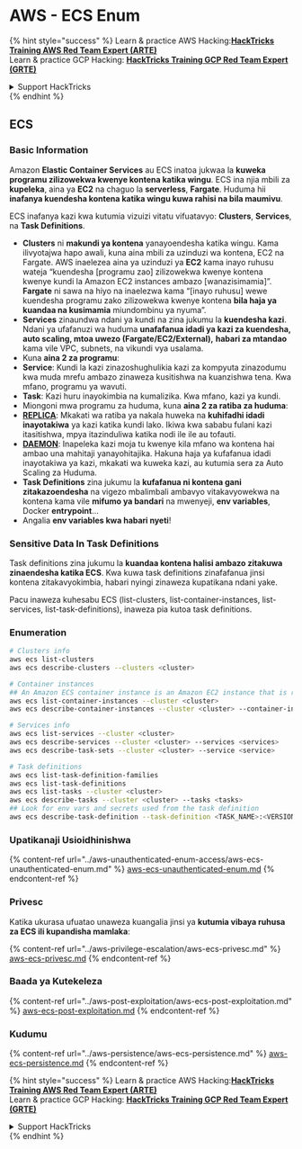 # AWS - ECS Enum

{% hint style="success" %}
Learn & practice AWS Hacking:<img src="../../../.gitbook/assets/image (1).png" alt="" data-size="line">[**HackTricks Training AWS Red Team Expert (ARTE)**](https://training.hacktricks.xyz/courses/arte)<img src="../../../.gitbook/assets/image (1).png" alt="" data-size="line">\
Learn & practice GCP Hacking: <img src="../../../.gitbook/assets/image (2).png" alt="" data-size="line">[**HackTricks Training GCP Red Team Expert (GRTE)**<img src="../../../.gitbook/assets/image (2).png" alt="" data-size="line">](https://training.hacktricks.xyz/courses/grte)

<details>

<summary>Support HackTricks</summary>

* Check the [**subscription plans**](https://github.com/sponsors/carlospolop)!
* **Join the** 💬 [**Discord group**](https://discord.gg/hRep4RUj7f) or the [**telegram group**](https://t.me/peass) or **follow** us on **Twitter** 🐦 [**@hacktricks\_live**](https://twitter.com/hacktricks\_live)**.**
* **Share hacking tricks by submitting PRs to the** [**HackTricks**](https://github.com/carlospolop/hacktricks) and [**HackTricks Cloud**](https://github.com/carlospolop/hacktricks-cloud) github repos.

</details>
{% endhint %}

## ECS

### Basic Information

Amazon **Elastic Container Services** au ECS inatoa jukwaa la **kuweka programu zilizowekwa kwenye kontena katika wingu**. ECS ina njia mbili za **kupeleka**, aina ya **EC2** na chaguo la **serverless**, **Fargate**. Huduma hii **inafanya kuendesha kontena katika wingu kuwa rahisi na bila maumivu**.

ECS inafanya kazi kwa kutumia vizuizi vitatu vifuatavyo: **Clusters**, **Services**, na **Task Definitions**.

* **Clusters** ni **makundi ya kontena** yanayoendesha katika wingu. Kama ilivyotajwa hapo awali, kuna aina mbili za uzinduzi wa kontena, EC2 na Fargate. AWS inaelezea aina ya uzinduzi ya **EC2** kama inayo ruhusu wateja “kuendesha \[programu zao] zilizowekwa kwenye kontena kwenye kundi la Amazon EC2 instances ambazo \[wanazisimamia]”. **Fargate** ni sawa na hiyo na inaelezwa kama “\[inayo ruhusu] wewe kuendesha programu zako zilizowekwa kwenye kontena **bila haja ya kuandaa na kusimamia** miundombinu ya nyuma”.
* **Services** zinaundwa ndani ya kundi na zina jukumu la **kuendesha kazi**. Ndani ya ufafanuzi wa huduma **unafafanua idadi ya kazi za kuendesha, auto scaling, mtoa uwezo (Fargate/EC2/External),** **habari za mtandao** kama vile VPC, subnets, na vikundi vya usalama.
* Kuna **aina 2 za programu**:
* **Service**: Kundi la kazi zinazoshughulikia kazi za kompyuta zinazodumu kwa muda mrefu ambazo zinaweza kusitishwa na kuanzishwa tena. Kwa mfano, programu ya wavuti.
* **Task**: Kazi huru inayokimbia na kumalizika. Kwa mfano, kazi ya kundi.
* Miongoni mwa programu za huduma, kuna **aina 2 za ratiba za huduma**:
* [**REPLICA**](https://docs.aws.amazon.com/AmazonECS/latest/developerguide/ecs\_services.html): Mkakati wa ratiba ya nakala huweka na **kuhifadhi idadi inayotakiwa** ya kazi katika kundi lako. Ikiwa kwa sababu fulani kazi itasitishwa, mpya itazinduliwa katika nodi ile ile au tofauti.
* [**DAEMON**](https://docs.aws.amazon.com/AmazonECS/latest/developerguide/ecs\_services.html): Inapeleka kazi moja tu kwenye kila mfano wa kontena hai ambao una mahitaji yanayohitajika. Hakuna haja ya kufafanua idadi inayotakiwa ya kazi, mkakati wa kuweka kazi, au kutumia sera za Auto Scaling za Huduma.
* **Task Definitions** zina jukumu la **kufafanua ni kontena gani zitakazoendesha** na vigezo mbalimbali ambavyo vitakavyowekwa na kontena kama vile **mifumo ya bandari** na mwenyeji, **env variables**, Docker **entrypoint**...
* Angalia **env variables kwa habari nyeti**!

### Sensitive Data In Task Definitions

Task definitions zina jukumu la **kuandaa kontena halisi ambazo zitakuwa zinaendesha katika ECS**. Kwa kuwa task definitions zinafafanua jinsi kontena zitakavyokimbia, habari nyingi zinaweza kupatikana ndani yake.

Pacu inaweza kuhesabu ECS (list-clusters, list-container-instances, list-services, list-task-definitions), inaweza pia kutoa task definitions.

### Enumeration
```bash
# Clusters info
aws ecs list-clusters
aws ecs describe-clusters --clusters <cluster>

# Container instances
## An Amazon ECS container instance is an Amazon EC2 instance that is running the Amazon ECS container agent and has been registered into an Amazon ECS cluster.
aws ecs list-container-instances --cluster <cluster>
aws ecs describe-container-instances --cluster <cluster> --container-instances <container_instance_arn>

# Services info
aws ecs list-services --cluster <cluster>
aws ecs describe-services --cluster <cluster> --services <services>
aws ecs describe-task-sets --cluster <cluster> --service <service>

# Task definitions
aws ecs list-task-definition-families
aws ecs list-task-definitions
aws ecs list-tasks --cluster <cluster>
aws ecs describe-tasks --cluster <cluster> --tasks <tasks>
## Look for env vars and secrets used from the task definition
aws ecs describe-task-definition --task-definition <TASK_NAME>:<VERSION>
```
### Upatikanaji Usioidhinishwa

{% content-ref url="../aws-unauthenticated-enum-access/aws-ecs-unauthenticated-enum.md" %}
[aws-ecs-unauthenticated-enum.md](../aws-unauthenticated-enum-access/aws-ecs-unauthenticated-enum.md)
{% endcontent-ref %}

### Privesc

Katika ukurasa ufuatao unaweza kuangalia jinsi ya **kutumia vibaya ruhusa za ECS ili kupandisha mamlaka**:

{% content-ref url="../aws-privilege-escalation/aws-ecs-privesc.md" %}
[aws-ecs-privesc.md](../aws-privilege-escalation/aws-ecs-privesc.md)
{% endcontent-ref %}

### Baada ya Kutekeleza

{% content-ref url="../aws-post-exploitation/aws-ecs-post-exploitation.md" %}
[aws-ecs-post-exploitation.md](../aws-post-exploitation/aws-ecs-post-exploitation.md)
{% endcontent-ref %}

### Kudumu

{% content-ref url="../aws-persistence/aws-ecs-persistence.md" %}
[aws-ecs-persistence.md](../aws-persistence/aws-ecs-persistence.md)
{% endcontent-ref %}

{% hint style="success" %}
Learn & practice AWS Hacking:<img src="../../../.gitbook/assets/image (1).png" alt="" data-size="line">[**HackTricks Training AWS Red Team Expert (ARTE)**](https://training.hacktricks.xyz/courses/arte)<img src="../../../.gitbook/assets/image (1).png" alt="" data-size="line">\
Learn & practice GCP Hacking: <img src="../../../.gitbook/assets/image (2).png" alt="" data-size="line">[**HackTricks Training GCP Red Team Expert (GRTE)**<img src="../../../.gitbook/assets/image (2).png" alt="" data-size="line">](https://training.hacktricks.xyz/courses/grte)

<details>

<summary>Support HackTricks</summary>

* Check the [**subscription plans**](https://github.com/sponsors/carlospolop)!
* **Join the** 💬 [**Discord group**](https://discord.gg/hRep4RUj7f) or the [**telegram group**](https://t.me/peass) or **follow** us on **Twitter** 🐦 [**@hacktricks\_live**](https://twitter.com/hacktricks\_live)**.**
* **Share hacking tricks by submitting PRs to the** [**HackTricks**](https://github.com/carlospolop/hacktricks) and [**HackTricks Cloud**](https://github.com/carlospolop/hacktricks-cloud) github repos.

</details>
{% endhint %}
